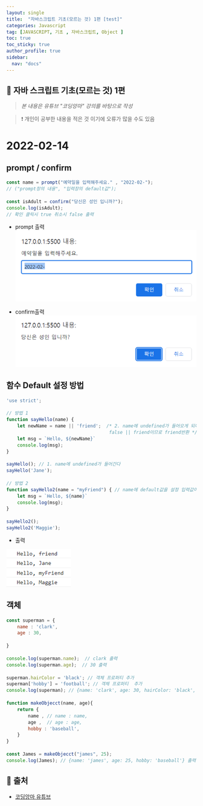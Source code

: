 ```yaml
---
layout: single
title:  "자바스크립트 기초(모르는 것) 1편 [test]"
categories: Javascript
tag: [JAVASCRIPT, 기초 , 자바스크립트, Object ]
toc: true
toc_sticky: true
author_profile: true
sidebar:
  nav: "docs"
---
```


## 🚀 자바 스크립트 기초(모르는 것) 1편

<!--Quote-->
> *본 내용은 유튜브 "코딩앙마" 강의를 바탕으로 작성*

> ❗ 개인이 공부한 내용을 적은 것 이기에 오류가 많을 수도 있음


# 2022-02-14

## prompt / confirm

```jsx
const name = prompt("예약일을 입력해주세요." , "2022-02-");
// ("prompt창의 내용", "입력창의 default값");

const isAdult = confirm("당신은 성인 입니까?");
console.log(isAdult);
// 확인 클릭시 true 취소시 false 출력
```
- prompt 출력
![prompt.png](/assets/images/posts/2022-02-14/prompt.png)

- confirm출력
![prompt.png](/assets/images/posts/2022-02-14/confirm.png)

## 함수 Default 설정 방법

```jsx
'use strict';

// 방법 1
function sayHello(name) {
    let newName = name || 'friend';  /* 2. name에 undefined가 들어오게 되어 false가 된다
                                      false || friend이므로 friend반환 */
    let msg = `Hello, ${newName}`
    console.log(msg);
}

sayHello(); // 1. name에 undefined가 들어간다
sayHello('Jane');

// 방법 2
function sayHello2(name = "myFriend") { // name에 default값을 설정 입력값이 안들어오면 myFriend로 호출
    let msg = `Hello, ${name}`
    console.log(msg);
}

sayHello2();
sayHello2('Maggie');
```

- 출력

![결과.png](/assets/images/posts/2022-02-14/result.png)

## 객체

```jsx
const superman = {
    name : 'clark',
    age : 30,

}

console.log(superman.name);  // clark 출력
console.log(superman.age);  // 30 출력

superman.hairColor = 'black'; // 객체 프로퍼티 추가
superman['hobby'] = 'football'; // 객체 프로퍼티  추가
console.log(superman); // {name: 'clark', age: 30, hairColor: 'black', hobby: 'football'} 출력

function makeObjecct(name, age){
    return {
        name , // name : name,
        age ,  // age : age,
        hobby : 'baseball',
    }
}

const James = makeObjecct("james", 25);
console.log(James); // {name: 'james', age: 25, hobby: 'baseball'} 출력
```



## 📑 출처

 - [코딩앙마 유튜브](https://www.youtube.com/c/%EC%BD%94%EB%94%A9%EC%95%99%EB%A7%88)

